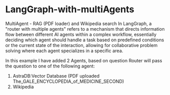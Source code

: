 # LangGraph-with-multiAgents
MultiAgent - RAG (PDF loader) and Wikipedia search
In LangGraph, a "router with multiple agents" refers to a mechanism that directs information flow between different AI agents within a complex workflow, essentially deciding which agent should handle a task based on predefined conditions or the current state of the interaction, allowing for collaborative problem solving where each agent specializes in a specific area.

In this example I have added 2 Agents,  based on question Router will pass the question to one of the following agent:
  1. AstraDB:Vector Database  (PDF uploaded The_GALE_ENCYCLOPEDIA_of_MEDICINE_SECOND)
  2. Wikipedia

    
